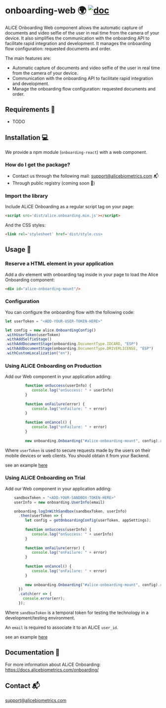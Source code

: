 # onboarding-web :earth_africa: [![doc](https://img.shields.io/badge/doc-onboarding-51CB56)](https://docs.alicebiometrics.com/onboarding/)

ALiCE Onboarding Web component allows the automatic capture of documents and video selfie of the user in real time from the camera of your device. It also simplifies the communication with the onboarding API to facilitate rapid integration and development. It manages the onboarding flow configuration: requested documents and order.

The main features are:

- Automatic capture of documents and video selfie of the user in real time from the camera of your device.
- Communication with the onboarding API to facilitate rapid integration and development.
- Manage the onboarding flow configuration: requested documents and order.

## Requirements :hammer:

* TODO

## Installation :computer:

We provide a npm module (`onboarding-react`) with a web component. 

### How do I get the package?

* Contact us through the following mail: support@alicebiometrics.com 📬
* Through public registry (coming soon 🚧)

### Import the library

Include ALiCE Onboarding as a regular script tag on your page:

```html
<script src='dist/alice.onboarding.min.js'></script>
```

And the CSS styles:

```html
<link rel='stylesheet' href='dist/style.css>
```

## Usage :wave:

### Reserve a HTML element in your application

Add a div element with onboarding tag inside in your page to load the Alice Onboarding component:

```html
<div id="alice-onboarding-mount"/>
```

### Configuration

You can configure the onboarding flow with the following code:

```js
let userToken = "<ADD-YOUR-USER-TOKEN-HERE>"

let config = new alice.OnboardingConfig()
.withUserToken(userToken)
.withAddSelfieStage()
.withAddDocumentStage(onboarding.DocumentType.IDCARD, "ESP")
.withAddDocumentStage(onboarding.DocumentType.DRIVERLICENSE, "ESP")
.withCustomLocalization("en");
```

### Using ALiCE Onboarding on Production

Add our Web component in your application adding:

```js
         function onSuccess(userInfo) {
            console.log("onSuccess: " + userInfo)
         }
         
         function onFailure(error) {
            console.log("onFailure: " + error)
         }
         
         function onCancel() {
            console.log("onFailure: " + error)
         }
         
         new onboarding.Onboarding("#alice-onboarding-mount", config).run(onSuccess, onFailure, onCancel);
```

Where `userToken` is used to secure requests made by the users on their mobile devices or web clients. You should obtain it from your Backend.

see an example [here](app/components/OnboardingProduction/index.js)

### Using ALiCE Onboarding on Trial

Add our Web component in your application adding:

```js
    sandboxToken = "<ADD-YOUR-SANDBOX-TOKEN-HERE>"
    userInfo = new onboarding.UserInfo(email)

    onboarding.logInWithSandbox(sandboxToken, userInfo)
      .then(userToken => {
         let config = getOnboardingConfig(userToken, appSettings);
         
         function onSuccess(userInfo) {
            console.log("onSuccess: " + userInfo)
         }
         
         function onFailure(error) {
            console.log("onFailure: " + error)
         }
         
         function onCancel() {
            console.log("onFailure: " + error)
         }
         
         new onboarding.Onboarding("#alice-onboarding-mount", config).run(onSuccess, onFailure, onCancel);
      })
      .catch(err => {
        console.error(err);
      });
```

Where `sandboxToken` is a temporal token for testing the technology in a development/testing environment. 

An `email` is required to associate it to an ALiCE `user_id`.

see an example [here](app/components/OnboardingTrial/index.js)


## Documentation :page_facing_up:

For more information about ALiCE Onboarding:  https://docs.alicebiometrics.com/onboarding/

## Contact :mailbox_with_mail:

support@alicebiometrics.com
